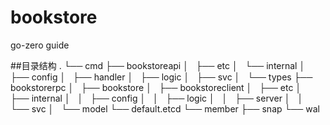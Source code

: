 # bookstore
go-zero guide

##目录结构
.
└── cmd
    ├── bookstoreapi
    │   ├── etc
    │   └── internal
    │       ├── config
    │       ├── handler
    │       ├── logic
    │       ├── svc
    │       └── types
    ├── bookstorerpc
    │   ├── bookstore
    │   ├── bookstoreclient
    │   ├── etc
    │   ├── internal
    │   │   ├── config
    │   │   ├── logic
    │   │   ├── server
    │   │   └── svc
    │   └── model
    └── default.etcd
        └── member
            ├── snap
            └── wal
            
